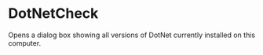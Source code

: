 # DotNetCheck
Opens a dialog box showing all versions of DotNet currently installed on this computer.
